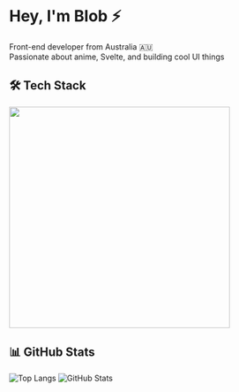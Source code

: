 # Hey, I'm Blob ⚡

Front-end developer from Australia 🇦🇺  
Passionate about anime, Svelte, and building cool UI things

## 🛠 Tech Stack

<img src="https://skillicons.dev/icons?i=svelte,tailwind,typescript,supabase,firebase,postgresql&theme=dark" width="400" />

## 📊 GitHub Stats

![Top Langs](https://github-readme-stats.vercel.app/api/top-langs/?username=mooshieblob1&layout=compact&theme=dark)
![GitHub Stats](https://github-readme-stats.vercel.app/api?username=mooshieblob1&show_icons=true&theme=dark)
